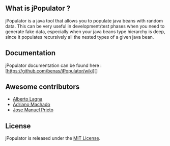 ## What is jPopulator ?

jPopulator is a java tool that allows you to populate java beans with random data. This can be very useful in development/test phases when you need to generate fake data, especially when your java beans type hierarchy is deep, since it populates recursively all the nested types of a given java bean.

## Documentation

jPopulator documentation can be found here : [https://github.com/benas/jPopulator/wiki][]

## Awesome contributors

* [Alberto Lagna](https://github.com/alagna)
* [Adriano Machado](https://github.com/ammachado)
* [Jose Manuel Prieto](https://github.com/prietopa)

## License
jPopulator is released under the [MIT License][].

[https://github.com/benas/jPopulator/wiki]: https://github.com/benas/jPopulator/wiki
[MIT License]: http://opensource.org/licenses/mit-license.php/